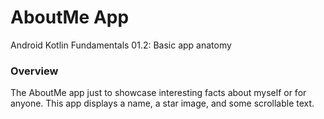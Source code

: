 # AboutMe App
Android Kotlin Fundamentals 01.2: Basic app anatomy

### Overview
The AboutMe app just to showcase interesting facts about myself or for anyone. This app displays a name, a star image, and some scrollable text.

<!--<img src="" width="200">-->